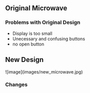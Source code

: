  
<h2> Original Microwave </h2>
<h3> Problems with Original Design </h3>
  
  * Display is too small
  * Unecessary and confusing buttons
  * no open button
  
<h2> New Design </h2>
![image](images/new_microwave.jpg)
<h3> Changes </h3>
